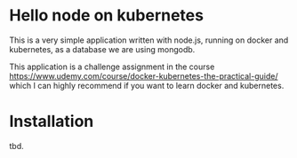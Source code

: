 # Hello node on kubernetes
This is a very simple application written with node.js, running on docker and kubernetes, as a database we are using mongodb. 

This application is a challenge assignment in the course https://www.udemy.com/course/docker-kubernetes-the-practical-guide/ which I can highly recommend if you want to learn docker and kubernetes.

# Installation
tbd.
